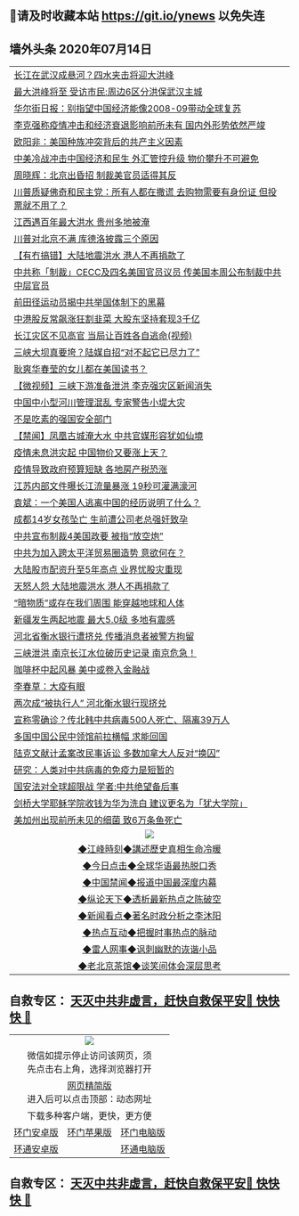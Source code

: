 ## 📩请及时收藏本站 https://git.io/ynews 以免失连</a>

## 墙外头条 2020年07月14日</a>

 <table>
<tr><td colspan="2" align="left"><a href="https://qeb.xfthy.casa/?name=c1198261&key=xcyufvbtjvhwwrpc&from=gy2">长江在武汉成悬河？四水夹击将迎大洪峰</a></td></tr>
<tr><td colspan="2" align="left"><a href="https://qeb.xfthy.casa/?name=c1198287&key=xcyufvbtjvhwwrpc&from=gy2">最大洪峰将至 受访市民:周边6区分洪保武汉主城</a></td></tr>
<tr><td colspan="2" align="left"><a href="https://qeb.xfthy.casa/?name=c1198268&key=xcyufvbtjvhwwrpc&from=gy2">华尔街日报：别指望中国经济能像2008-09带动全球复苏</a></td></tr>
<tr><td colspan="2" align="left"><a href="https://qeb.xfthy.casa/?name=c1198266&key=xcyufvbtjvhwwrpc&from=gy2">李克强称疫情冲击和经济衰退影响前所未有 国内外形势依然严竣</a></td></tr>
<tr><td colspan="2" align="left"><a href="https://qeb.xfthy.casa/?name=c1198255&key=xcyufvbtjvhwwrpc&from=gy2">欧阳非：美国种族冲突背后的共产主义因素</a></td></tr>
<tr><td colspan="2" align="left"><a href="https://qeb.xfthy.casa/?name=c1198267&key=xcyufvbtjvhwwrpc&from=gy2">中美冷战冲击中国经济和民生 外汇管控升级 物价攀升不可避免</a></td></tr>
<tr><td colspan="2" align="left"><a href="https://qeb.xfthy.casa/?name=c1198336&key=xcyufvbtjvhwwrpc&from=gy2">周晓辉：北京出昏招 制裁美官员适得其反</a></td></tr>
<tr><td colspan="2" align="left"><a href="https://qeb.xfthy.casa/?name=c1198288&key=xcyufvbtjvhwwrpc&from=gy2">川普质疑佛奇和民主党：所有人都在撒谎 去购物需要有身份证 但投票就不用了？</a></td></tr>
<tr><td colspan="2" align="left"><a href="https://qeb.xfthy.casa/?name=c1198262&key=xcyufvbtjvhwwrpc&from=gy2">江西遇百年最大洪水 贵州多地被淹</a></td></tr>
<tr><td colspan="2" align="left"><a href="https://qeb.xfthy.casa/?name=c1198314&key=xcyufvbtjvhwwrpc&from=gy2">川普对北京不满 库德洛披露三个原因</a></td></tr>
<tr><td colspan="2" align="left"><a href="https://qeb.xfthy.casa/?name=c1198284&key=xcyufvbtjvhwwrpc&from=gy2">【有冇搞错】大陆地震洪水 港人不再捐款了</a></td></tr>
<tr><td colspan="2" align="left"><a href="https://qeb.xfthy.casa/?name=c1198329&key=xcyufvbtjvhwwrpc&from=gy2">中共称「制裁」CECC及四名美国官员议员 传美国本周公布制裁中共中层官员</a></td></tr>
<tr><td colspan="2" align="left"><a href="https://qeb.xfthy.casa/?name=c1198350&key=xcyufvbtjvhwwrpc&from=gy2">前田径运动员揭中共举国体制下的黑幕</a></td></tr>
<tr><td colspan="2" align="left"><a href="https://qeb.xfthy.casa/?name=c1198337&key=xcyufvbtjvhwwrpc&from=gy2">中港股反常飙涨狂割韭菜 大股东坚持套现3千亿</a></td></tr>
<tr><td colspan="2" align="left"><a href="https://qeb.xfthy.casa/?name=c1198340&key=xcyufvbtjvhwwrpc&from=gy2">长江灾区不见高官 当局让百姓各自逃命(视频)</a></td></tr>
<tr><td colspan="2" align="left"><a href="https://qeb.xfthy.casa/?name=c1198299&key=xcyufvbtjvhwwrpc&from=gy2">三峡大坝真要垮？陆媒自招“对不起它已尽力了”</a></td></tr>
<tr><td colspan="2" align="left"><a href="https://qeb.xfthy.casa/?name=c1198347&key=xcyufvbtjvhwwrpc&from=gy2">耿爽华春莹的女儿都在美国读书？</a></td></tr>
<tr><td colspan="2" align="left"><a href="https://qeb.xfthy.casa/?name=c1198359&key=xcyufvbtjvhwwrpc&from=gy2">【微视频】三峡下游准备泄洪 李克强灾区新闻消失</a></td></tr>
<tr><td colspan="2" align="left"><a href="https://qeb.xfthy.casa/?name=c1198265&key=xcyufvbtjvhwwrpc&from=gy2">中国中小型河川管理混乱 专家警告小堤大灾</a></td></tr>
<tr><td colspan="2" align="left"><a href="https://qeb.xfthy.casa/?name=c1198331&key=xcyufvbtjvhwwrpc&from=gy2">不是吃素的强国安全部门</a></td></tr>
<tr><td colspan="2" align="left"><a href="https://qeb.xfthy.casa/?name=c1198317&key=xcyufvbtjvhwwrpc&from=gy2">【禁闻】凤凰古城淹大水 中共官媒形容犹如仙境</a></td></tr>
<tr><td colspan="2" align="left"><a href="https://qeb.xfthy.casa/?name=c1198298&key=xcyufvbtjvhwwrpc&from=gy2">疫情未息洪灾起 中国物价又要涨上天？</a></td></tr>
<tr><td colspan="2" align="left"><a href="https://qeb.xfthy.casa/?name=c1198354&key=xcyufvbtjvhwwrpc&from=gy2">疫情导致政府预算短缺 各地房产税恐涨</a></td></tr>
<tr><td colspan="2" align="left"><a href="https://qeb.xfthy.casa/?name=c1198338&key=xcyufvbtjvhwwrpc&from=gy2">江苏内部文件曝长江流量暴涨 19秒可灌满濠河</a></td></tr>
<tr><td colspan="2" align="left"><a href="https://qeb.xfthy.casa/?name=c1198341&key=xcyufvbtjvhwwrpc&from=gy2">袁斌：一个美国人逃离中国的经历说明了什么？</a></td></tr>
<tr><td colspan="2" align="left"><a href="https://qeb.xfthy.casa/?name=c1198291&key=xcyufvbtjvhwwrpc&from=gy2">成都14岁女孩坠亡 生前遭公司老总强奸致孕</a></td></tr>
<tr><td colspan="2" align="left"><a href="https://qeb.xfthy.casa/?name=c1198316&key=xcyufvbtjvhwwrpc&from=gy2">中共宣布制裁4美国政要 被指“放空炮”</a></td></tr>
<tr><td colspan="2" align="left"><a href="https://qeb.xfthy.casa/?name=c1198301&key=xcyufvbtjvhwwrpc&from=gy2">中共为加入跨太平洋贸易圈造势 意欲何在？</a></td></tr>
<tr><td colspan="2" align="left"><a href="https://qeb.xfthy.casa/?name=c1198315&key=xcyufvbtjvhwwrpc&from=gy2">大陆股市配资升至5年高点 业界忧股灾重现</a></td></tr>
<tr><td colspan="2" align="left"><a href="https://qeb.xfthy.casa/?name=c1198294&key=xcyufvbtjvhwwrpc&from=gy2">天怒人怨 大陆地震洪水 港人不再捐款了</a></td></tr>
<tr><td colspan="2" align="left"><a href="https://qeb.xfthy.casa/?name=c1198349&key=xcyufvbtjvhwwrpc&from=gy2">“暗物质”或存在我们周围 能穿越地球和人体</a></td></tr>
<tr><td colspan="2" align="left"><a href="https://qeb.xfthy.casa/?name=c1198353&key=xcyufvbtjvhwwrpc&from=gy2">新疆发生两起地震 最大5.0级 多地有震感</a></td></tr>
<tr><td colspan="2" align="left"><a href="https://qeb.xfthy.casa/?name=c1198296&key=xcyufvbtjvhwwrpc&from=gy2">河北省衡水银行遭挤兑 传播消息者被警方拘留</a></td></tr>
<tr><td colspan="2" align="left"><a href="https://qeb.xfthy.casa/?name=c1198295&key=xcyufvbtjvhwwrpc&from=gy2">三峡泄洪 南京长江水位破历史记录 南京危急！</a></td></tr>
<tr><td colspan="2" align="left"><a href="https://qeb.xfthy.casa/?name=c1198300&key=xcyufvbtjvhwwrpc&from=gy2">咖啡杯中起风暴 美中或卷入金融战</a></td></tr>
<tr><td colspan="2" align="left"><a href="https://qeb.xfthy.casa/?name=c1198286&key=xcyufvbtjvhwwrpc&from=gy2">李春草：大疫有眼</a></td></tr>
<tr><td colspan="2" align="left"><a href="https://qeb.xfthy.casa/?name=c1198311&key=xcyufvbtjvhwwrpc&from=gy2">两次成“被执行人” 河北衡水银行现挤兑</a></td></tr>
<tr><td colspan="2" align="left"><a href="https://qeb.xfthy.casa/?name=c1198302&key=xcyufvbtjvhwwrpc&from=gy2">宣称零确诊？传北韩中共病毒500人死亡、隔离39万人</a></td></tr>
<tr><td colspan="2" align="left"><a href="https://qeb.xfthy.casa/?name=c1198335&key=xcyufvbtjvhwwrpc&from=gy2">多国中国公民中领馆前拉横幅 求能回国</a></td></tr>
<tr><td colspan="2" align="left"><a href="https://qeb.xfthy.casa/?name=c1198327&key=xcyufvbtjvhwwrpc&from=gy2">陆克文献计孟案改民事诉讼 多数加拿大人反对“换囚”</a></td></tr>
<tr><td colspan="2" align="left"><a href="https://qeb.xfthy.casa/?name=c1198313&key=xcyufvbtjvhwwrpc&from=gy2">研究：人类对中共病毒的免疫力是短暂的</a></td></tr>
<tr><td colspan="2" align="left"><a href="https://qeb.xfthy.casa/?name=c1198339&key=xcyufvbtjvhwwrpc&from=gy2">国安法对全球超限战 学者:中共绝望备后事</a></td></tr>
<tr><td colspan="2" align="left"><a href="https://qeb.xfthy.casa/?name=c1198330&key=xcyufvbtjvhwwrpc&from=gy2">剑桥大学耶稣学院收钱为华为洗白 建议更名为「犹大学院」</a></td></tr>
<tr><td colspan="2" align="left"><a href="https://qeb.xfthy.casa/?name=c1198308&key=xcyufvbtjvhwwrpc&from=gy2">美加州出现前所未见的细菌 致6万条鱼死亡</a></td></tr>

 <tr>
   <td colspan="2" align=center><img src="https://cdn.jsdelivr.net/gh/gyoupiodf/im1/jf-1.jpg"></td>
  </tr>
   <tr>
   <td colspan="2" align=center> 
<a href="https://xdihm.casa/oo.aspx?name=c922850&key=sdxhftoyfkhpuaxy&from=gy2&tag=9877">◆江峰時刻◆講述歷史真相生命冷暖</a><br/>
    </td>
  </tr>
   <tr>
   <td colspan="2" align=center> 
<a href="https://xdihm.casa/oo.aspx?name=c816850&key=sdxhftoyfkhpuaxy&from=gy2&tag=9877">◆今日点击◆全球华语最热脱口秀</a><br/>
    </td>
  </tr>
  <tr>
  <td colspan="2" align=center>
<a href="https://xdihm.casa/oo.aspx?name=c816860&key=sdxhftoyfkhpuaxy&from=gy2&tag=99733110">◆中国禁闻◆报道中国最深度内幕</a><br/>
   </tr>
  <tr>
     <td colspan="2" align=center>
<a href="https://xdihm.casa/oo.aspx?name=c816855&key=sdxhftoyfkhpuaxy&from=gy2&tag=997110">◆纵论天下◆透析最新热点之陈破空</a><br/>
   </tr>
   <tr>
      <td colspan="2" align=center>
<a href="https://xdihm.casa/oo.aspx?name=c838308&key=sdxhftoyfkhpuaxy&from=gy2&tag=9973110">◆新闻看点◆著名时政分析之李沐阳</a><br/>
   </tr>
   <tr>
     <td colspan="2" align=center>
<a href="https://xdihm.casa/oo.aspx?name=c816852&key=sdxhftoyfkhpuaxy&from=gy2&tag=9733110">◆热点互动◆把握时事热点的脉动</a><br/>
   </tr>
   <tr>
      <td colspan="2" align=center>
<a href="https://xdihm.casa/oo.aspx?name=c816694&key=sdxhftoyfkhpuaxy&from=gy2&tag=93310">◆雷人网事◆讽刺幽默的诙谐小品</a><br/>
   </tr>
   <tr>
    <td colspan="2" align=center>
<a href="https://xdihm.casa/oo.aspx?name=c816650&key=sdxhftoyfkhpuaxy&from=gy2&tag=9973110">◆老北京茶馆◆谈笑间体会深层思考</a><br/>
   </tr>
</table>

 ## 自救专区： [天灭中共非虚言，赶快自救保平安🍎 快快快 📩](https://github.com/pwgy/td/blob/master/README.md)
 
<table>
  <tr>
    <td colspan="3" align="center"><img src="https://cdn.jsdelivr.net/gh/opipe/up/oGate65.jpg"/></td>
  </tr>
  <tr>
    <td colspan="3" align="center">微信如提示停止访问该网页，须<br/>先点击右上角，选择浏览器打开</td>
  <tr>
  <tr>
    <td colspan="3" align="center"><a href="https://gitcdn.xyz/cdn/otiny/up/master/show005.htm">网页精简版</a><br/>进入后可以点击顶部：动态网址</td>
  </tr>
  <tr>
    <td colspan="3" align="center">下载多种客户端，更快，更方便</td>
  <tr>
  <tr>
    <td align="center"><a href="https://cdn.jsdelivr.net/gh/opipe/up/oGatea.apk">环门安卓版</a></td>
    <td align="center"><a href="https://x.co/odisk">环门苹果版</a></td>
    <td align="center"><a href="https://cdn.jsdelivr.net/gh/opipe/up/oGate.zip">环门电脑版</a></td>
  </tr>
  <tr>
    <td align="center"><a href="https://cdn.jsdelivr.net/gh/opipe/up/oPipe.apk">环通安卓版</a></td>
    <td align="center"></td>
    <td align="center"><a href="https://raw.githubusercontent.com/opipe/up/master/oPipe.zip">环通电脑版</a></td>
  </tr>
  
</table>


 ## 自救专区： [天灭中共非虚言，赶快自救保平安🍎 快快快 📩](https://github.com/pwgy/td/blob/master/README.md)
